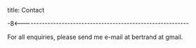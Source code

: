 title: Contact

-8<-----------------------------------------------------------

For all enquiries, please send me e-mail at bertrand at gmail.